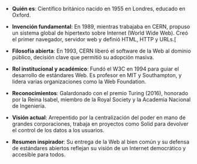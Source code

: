 - **Quién es**: Científico británico nacido en 1955 en Londres, educado en Oxford.
    
- **Invención fundamental**: En 1989, mientras trabajaba en CERN, propuso un sistema global de hipertexto sobre Internet (World Wide Web). Creó el primer navegador, servidor web y definió HTML, HTTP y URLs.[
    
- **Filosofía abierta**: En 1993, CERN liberó el software de la Web al dominio público, decisión clave que permitió su adopción masiva.
    
- **Rol institucional y académico**: Fundó el W3C en 1994 para guiar el desarrollo de estándares Web. Es profesor en MIT y Southampton, y lidera varias organizaciones como la Web Foundation.
    
- **Reconocimientos**: Galardonado con el premio Turing (2016), honorado por la Reina Isabel, miembro de la Royal Society y la Academia Nacional de Ingeniería.
    
- **Visión actual**: Arrepentido por la centralización del poder en mano de grandes corporaciones, trabaja en proyectos como Solid para devolver el control de los datos a los usuarios.
    
- **Resumen inspirador**: Su entrega de la Web al bien común y su defensa de estándares abiertos reflejan su visión de un Internet democrático y accesible para todos.